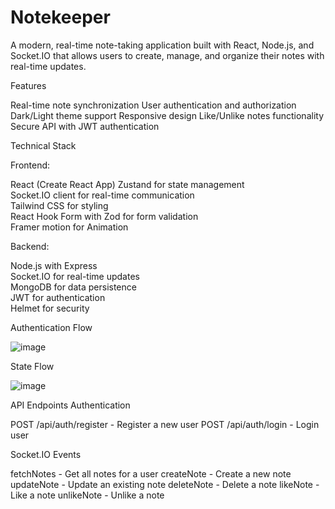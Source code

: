 # Notekeeper

A modern, real-time note-taking application built with React, Node.js, and Socket.IO that allows users to create, manage, and organize their notes with real-time updates.


Features

Real-time note synchronization
User authentication and authorization
Dark/Light theme support
Responsive design
Like/Unlike notes functionality
Secure API with JWT authentication

Technical Stack

Frontend:

React (Create React App)
Zustand for state management <br/>
Socket.IO client for real-time communication <br/>
Tailwind CSS for styling <br/>
React Hook Form with Zod for form validation <br/>
Framer motion for Animation <br/>

Backend:

Node.js with Express <br/>
Socket.IO for real-time updates <br/>
MongoDB for data persistence <br/>
JWT for authentication <br/>
Helmet for security <br/>


Authentication Flow 

![image](https://github.com/user-attachments/assets/503ce735-5a78-4c03-8e89-3ea410f2fbbb)

State Flow

![image](https://github.com/user-attachments/assets/2b72993c-e295-4b10-9fdc-5fb6d92454ac)

API Endpoints
Authentication

POST /api/auth/register - Register a new user
POST /api/auth/login - Login user

Socket.IO Events

fetchNotes - Get all notes for a user
createNote - Create a new note
updateNote - Update an existing note
deleteNote - Delete a note
likeNote - Like a note
unlikeNote - Unlike a note
